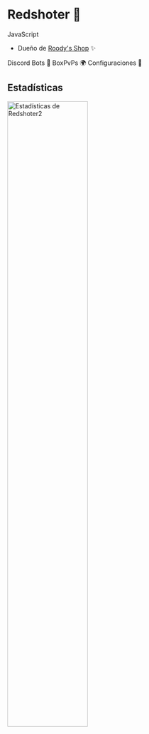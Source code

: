 # Redshoter 📍
JavaScript

* Dueño de <a href="https://discord.roody.es">Roody's Shop</a> ✨

Discord Bots 🤖
BoxPvPs 🌍
Configuraciones 🔑

## Estadísticas
<img align="left" src="https://github-readme-stats.vercel.app/api?username=redshoter2&&show_icons=true&include_all_commits=true&title_color=fff&icon_color=79ff97&text_color=efefef&bg_color=24292e" alt="Estadísticas de Redshoter2" width="60%">
